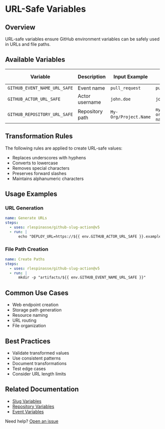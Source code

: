 # URL-Safe Variables

## Overview

URL-safe variables ensure GitHub environment variables can be safely used in URLs and file paths.

## Available Variables

| Variable                     | Description     | Input Example         | Output Example        |
| ---------------------------- | --------------- | --------------------- | --------------------- |
| `GITHUB_EVENT_NAME_URL_SAFE` | Event name      | `pull_request`        | `pull-request`        |
| `GITHUB_ACTOR_URL_SAFE`      | Actor username  | `john.doe`            | `john-doe`            |
| `GITHUB_REPOSITORY_URL_SAFE` | Repository path | `My-Org/Project.Name` | `my-org/project-name` |

## Transformation Rules

The following rules are applied to create URL-safe values:

- Replaces underscores with hyphens
- Converts to lowercase
- Removes special characters
- Preserves forward slashes
- Maintains alphanumeric characters

## Usage Examples

### URL Generation

```yaml
name: Generate URLs
steps:
  - uses: rlespinasse/github-slug-action@v5
  - run: |
      echo "DEPLOY_URL=https://${{ env.GITHUB_ACTOR_URL_SAFE }}.example.com" >> $GITHUB_ENV
```

### File Path Creation

```yaml
name: Create Paths
steps:
  - uses: rlespinasse/github-slug-action@v5
  - run: |
      mkdir -p "artifacts/${{ env.GITHUB_EVENT_NAME_URL_SAFE }}"
```

## Common Use Cases

- Web endpoint creation
- Storage path generation
- Resource naming
- URL routing
- File organization

## Best Practices

- Validate transformed values
- Use consistent patterns
- Document transformations
- Test edge cases
- Consider URL length limits

## Related Documentation

- [Slug Variables](slug-variables.md)
- [Repository Variables](repository-variables.md)
- [Event Variables](event-variables.md)

Need help? [Open an issue](https://github.com/rlespinasse/github-slug-action/issues/new)
